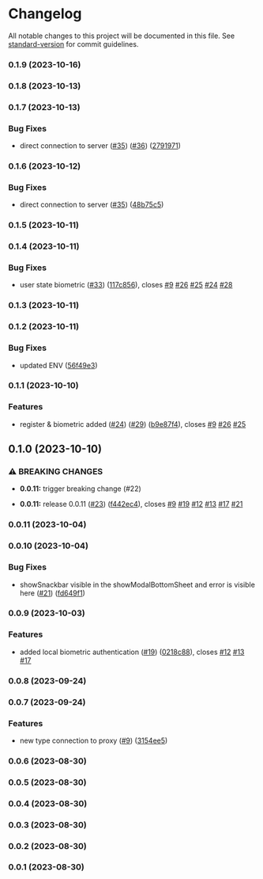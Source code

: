 # Changelog

All notable changes to this project will be documented in this file. See [standard-version](https://github.com/conventional-changelog/standard-version) for commit guidelines.

### 0.1.9 (2023-10-16)

### 0.1.8 (2023-10-13)

### 0.1.7 (2023-10-13)


### Bug Fixes

* direct connection to server ([#35](https://github.com/hawks-atlanta/frontend-flutter/issues/35)) ([#36](https://github.com/hawks-atlanta/frontend-flutter/issues/36)) ([2791971](https://github.com/hawks-atlanta/frontend-flutter/commit/279197107fd362150f4eada1c0c19ce4a9330f5a))

### 0.1.6 (2023-10-12)


### Bug Fixes

* direct connection to server ([#35](https://github.com/hawks-atlanta/frontend-flutter/issues/35)) ([48b75c5](https://github.com/hawks-atlanta/frontend-flutter/commit/48b75c5208e52ef6bc070c5e07c98aa7bac3a14b))

### 0.1.5 (2023-10-11)

### 0.1.4 (2023-10-11)


### Bug Fixes

* user state biometric ([#33](https://github.com/hawks-atlanta/frontend-flutter/issues/33)) ([117c856](https://github.com/hawks-atlanta/frontend-flutter/commit/117c85601493f922df02ef1efbddab9abbe203e7)), closes [#9](https://github.com/hawks-atlanta/frontend-flutter/issues/9) [#26](https://github.com/hawks-atlanta/frontend-flutter/issues/26) [#25](https://github.com/hawks-atlanta/frontend-flutter/issues/25) [#24](https://github.com/hawks-atlanta/frontend-flutter/issues/24) [#28](https://github.com/hawks-atlanta/frontend-flutter/issues/28)

### 0.1.3 (2023-10-11)

### 0.1.2 (2023-10-11)


### Bug Fixes

* updated ENV ([56f49e3](https://github.com/hawks-atlanta/frontend-flutter/commit/56f49e333f9ae3ad607f53719506e2961bc484ea))

### 0.1.1 (2023-10-10)


### Features

* register & biometric added ([#24](https://github.com/hawks-atlanta/frontend-flutter/issues/24)) ([#29](https://github.com/hawks-atlanta/frontend-flutter/issues/29)) ([b9e87f4](https://github.com/hawks-atlanta/frontend-flutter/commit/b9e87f457b4b627d627109925addb39bcc7f502b)), closes [#9](https://github.com/hawks-atlanta/frontend-flutter/issues/9) [#26](https://github.com/hawks-atlanta/frontend-flutter/issues/26) [#25](https://github.com/hawks-atlanta/frontend-flutter/issues/25)

## 0.1.0 (2023-10-10)


### ⚠ BREAKING CHANGES

* **0.0.11:** trigger breaking change (#22)

* **0.0.11:** release 0.0.11 ([#23](https://github.com/hawks-atlanta/frontend-flutter/issues/23)) ([f442ec4](https://github.com/hawks-atlanta/frontend-flutter/commit/f442ec45e8212240210b32bb2275b9f7e79ce94e)), closes [#9](https://github.com/hawks-atlanta/frontend-flutter/issues/9) [#19](https://github.com/hawks-atlanta/frontend-flutter/issues/19) [#12](https://github.com/hawks-atlanta/frontend-flutter/issues/12) [#13](https://github.com/hawks-atlanta/frontend-flutter/issues/13) [#17](https://github.com/hawks-atlanta/frontend-flutter/issues/17) [#21](https://github.com/hawks-atlanta/frontend-flutter/issues/21)

### 0.0.11 (2023-10-04)

### 0.0.10 (2023-10-04)


### Bug Fixes

* showSnackbar visible in the showModalBottomSheet and error is visible here ([#21](https://github.com/hawks-atlanta/frontend-flutter/issues/21)) ([fd649f1](https://github.com/hawks-atlanta/frontend-flutter/commit/fd649f14a5eb7ab5751daee81c79c61bc1ce9ff2))

### 0.0.9 (2023-10-03)


### Features

* added local biometric authentication ([#19](https://github.com/hawks-atlanta/frontend-flutter/issues/19)) ([0218c88](https://github.com/hawks-atlanta/frontend-flutter/commit/0218c88bb68a92507015a640a08a6eb7df9f81c1)), closes [#12](https://github.com/hawks-atlanta/frontend-flutter/issues/12) [#13](https://github.com/hawks-atlanta/frontend-flutter/issues/13) [#17](https://github.com/hawks-atlanta/frontend-flutter/issues/17)

### 0.0.8 (2023-09-24)

### 0.0.7 (2023-09-24)


### Features

* new type connection to proxy ([#9](https://github.com/hawks-atlanta/frontend-flutter/issues/9)) ([3154ee5](https://github.com/hawks-atlanta/frontend-flutter/commit/3154ee52d6f5d46c0086a0ba24749b86d5712954))

### 0.0.6 (2023-08-30)

### 0.0.5 (2023-08-30)

### 0.0.4 (2023-08-30)

### 0.0.3 (2023-08-30)

### 0.0.2 (2023-08-30)

### 0.0.1 (2023-08-30)
